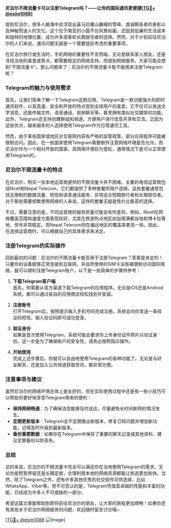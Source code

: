 **尼泊尔不限流量卡可以注册Telegram吗？——让你的国际通讯更便捷[[TG💪+ @esim1088](https://t.me/s/esim1088)]**

提到尼泊尔，很多人脑海中会浮现出喜马拉雅山巍峨的雪峰、虔诚朝圣者的身影以及神秘而迷人的文化。这个位于南亚的小国不仅风景如画，还因其低廉的生活成本和独特的地理位置，成为许多游客和长期居住者的选择。然而，对于计划前往尼泊尔的人们来说，通讯问题无疑是一个需要提前考虑的重要事项。

在尼泊尔旅行或生活时，手机网络的重要性不言而喻。无论是联系家人朋友，还是寻找当地的美食或景点，都需要稳定的网络支持。而提到网络服务，大家可能会想到“不限流量卡”。那么问题来了：尼泊尔的不限流量卡能不能用来注册Telegram呢？

### Telegram的魅力与使用需求

首先，让我们简单了解一下Telegram这款应用。Telegram是一款功能强大的即时通讯软件，以其高速、安全和开放的特点受到全球用户的喜爱。它不仅可以发送文字消息，还能传输文件、语音通话、视频聊天等，甚至拥有类似社交媒体的功能。此外，Telegram还支持创建群组和频道，方便用户进行信息共享和交流。正因为这些优点，越来越多的人选择使用Telegram作为日常通讯工具。

然而，由于某些国家或地区对互联网内容有严格的监管政策，部分应用程序可能被限制访问。因此，在一些国家使用Telegram需要额外注意网络环境是否允许。而尼泊尔作为一个相对开放的国家，其网络环境较为宽松，通常情况下是可以正常使用Telegram的。

### 尼泊尔不限流量卡的特点

在尼泊尔，购买一张本地运营商提供的不限流量卡并不困难。主要的电信运营商包括Ncell和Nepal Telecom，它们都提供了多种套餐供用户选择。这些套餐通常包括无限制的数据流量、短信和语音通话服务，非常适合短期旅行者和长期居住者。对于那些需要频繁使用网络的人来说，这样的套餐无疑是性价比极高的选择。

不过，需要注意的是，不同运营商的服务质量可能会有所差异。例如，Ncell在网络覆盖范围和速度方面表现较好，尤其在旅游热点地区如加德满都谷地和博卡拉等地，信号非常稳定。而Nepal Telecom则在偏远地区的覆盖率更高一些。因此，在选择运营商时，可以根据自己的具体需求来决定。

### 注册Telegram的实际操作

回到最初的问题：尼泊尔的不限流量卡能否用于注册Telegram？答案是肯定的！只要你的设备能够正常连接到互联网，并且所使用的SIM卡没有被限制访问国际网络，就可以顺利注册Telegram账户。以下是一些简单的步骤供参考：

1. **下载Telegram客户端**  
   首先，你需要从官方渠道下载Telegram的应用程序。无论是iOS还是Android系统，都可以通过各自的应用商店轻松找到并安装。

2. **注册账号**  
   打开Telegram后，按照提示输入手机号码完成注册。系统会向你发送一条验证码短信，输入验证码即可成功登录。

3. **验证身份**  
   如果是首次使用Telegram，系统可能会要求你上传身份证件照片以验证身份。这一步是为了确保账户的安全性，请务必按照指示操作。

4. **开始使用**  
   完成上述步骤后，你就可以自由地使用Telegram的各种功能了。无论是与好友聊天，还是加入公共频道获取资讯，都非常方便。

### 注意事项与建议

虽然尼泊尔的网络环境总体上是友好的，但在实际使用过程中还是有一些小技巧可以帮助你更好地享受Telegram带来的便利：

- **保持网络畅通**：为了确保消息能够及时送达，尽量避免长时间断网的情况发生。
- **定期更新版本**：Telegram会不定期推出新版本，修复已知问题并增加新功能，记得及时升级到最新版本。
- **备份重要数据**：如果你在Telegram中保存了重要的聊天记录或其他资料，建议定期备份以防丢失。

### 总结

总的来说，尼泊尔的不限流量卡完全可以满足你在当地使用Telegram的需求。无论你是短暂停留还是长期定居，合理利用本地的网络资源都能让旅途更加愉快。当然，除了Telegram之外，还有许多其他优秀的社交软件可供选择，比如WhatsApp、Viber等。但不可否认的是，Telegram凭借其卓越的性能和丰富的功能，已经成为许多人不可或缺的一部分。

希望这篇文章能帮助到即将前往尼泊尔的朋友，让大家的旅程更加顺畅！如果你还有其他关于尼泊尔网络服务的问题，欢迎随时留言讨论哦~

[[TG💪+ @esim1088](https://t.me/s/esim1088) ![Image](https://i.postimg.cc/4NQfJmqS/Snipaste-2025-05-13-00-14-12.png)]